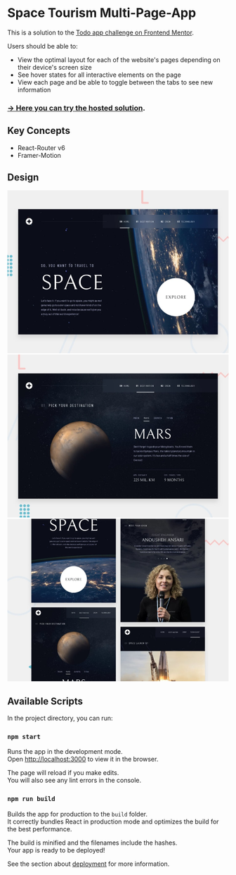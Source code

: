 # Space Tourism Multi-Page-App

This is a solution to the [Todo app challenge on Frontend Mentor](https://www.frontendmentor.io/challenges/space-tourism-multipage-website-gRWj1URZ3). 

Users should be able to:

- View the optimal layout for each of the website's pages depending on their device's screen size
- See hover states for all interactive elements on the page
- View each page and be able to toggle between the tabs to see new information

### [&rarr; Here you can try the hosted solution](https://condescending-murdock-6a4089.netlify.app/).

## Key Concepts
- React-Router v6
- Framer-Motion

## Design
![](https://raw.githubusercontent.com/zttlmnn/space-tourism-multi-page/main/designs/index.jpg)
![](https://raw.githubusercontent.com/zttlmnn/space-tourism-multi-page/main/designs/desktop.jpg)
![](https://raw.githubusercontent.com/zttlmnn/space-tourism-multi-page/main/designs/mobile.jpg)

## Available Scripts

In the project directory, you can run:

### `npm start`

Runs the app in the development mode.\
Open [http://localhost:3000](http://localhost:3000) to view it in the browser.

The page will reload if you make edits.\
You will also see any lint errors in the console.

### `npm run build`

Builds the app for production to the `build` folder.\
It correctly bundles React in production mode and optimizes the build for the best performance.

The build is minified and the filenames include the hashes.\
Your app is ready to be deployed!

See the section about [deployment](https://facebook.github.io/create-react-app/docs/deployment) for more information.
